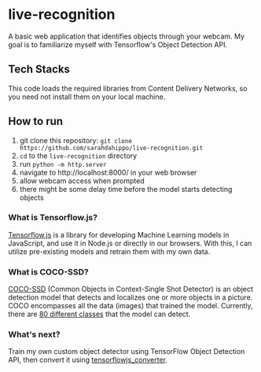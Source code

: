# live-recognition
A basic web application that identifies objects through your webcam. My goal is to familiarize myself with Tensorflow's Object Detection API.

## Tech Stacks
This code loads the required libraries from Content Delivery Networks, so you need not install them on your local machine.

## How to run
1. git clone this repository: `git clone https://github.com/sarahdahippo/live-recognition.git`
2. `cd` to the `live-recognition` directory
3. run `python -m http.server`
4. navigate to http://localhost:8000/ in your web browser
5. allow webcam access when prompted
6. there might be some delay time before the model starts detecting objects

### What is Tensorflow.js?
[Tensorflow.js](https://www.tensorflow.org/js) is a library for developing Machine Learning models in JavaScript, and use it in Node.js or directly in our browsers. With this, I can utilize pre-existing models and retrain them with my own data.

### What is COCO-SSD?
[COCO-SSD](https://github.com/tensorflow/tfjs-models/tree/master/coco-ssd) (Common Objects in Context-Single Shot Detector) is an object detection model that detects and localizes one or more objects in a picture. COCO encompasses all the data (images) that trained the model. Currently, there are [80 different classes](https://github.com/tensorflow/tfjs-models/blob/master/coco-ssd/src/classes.ts) that the model can detect.

### What's next?
Train my own custom object detector using TensorFlow Object Detection API, then convert it using [tensorflowjs_converter](https://github.com/tensorflow/tfjs/tree/master/tfjs-converter).